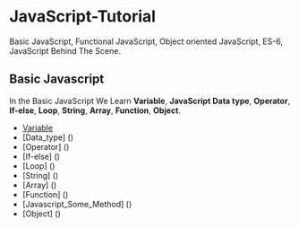 # JavaScript-Tutorial
Basic JavaScript,  Functional JavaScript, Object oriented JavaScript, ES-6, JavaScript Behind The Scene.

## Basic Javascript 

In the Basic JavaScript We Learn **Variable**, **JavaScript Data type**,  **Operator**, **If-else**, **Loop**, **String**, **Array**, **Function**, **Object**.

* [Variable]()
* [Data_type] ()
* [Operator] ()
* [If-else] ()
* [Loop] ()
* [String] ()
* [Array] ()
* [Function] ()
* [Javascript_Some_Method] ()
* [Object] ()